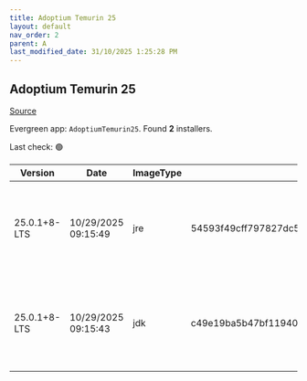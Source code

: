 ```yaml
---
title: Adoptium Temurin 25
layout: default
nav_order: 2
parent: A
last_modified_date: 31/10/2025 1:25:28 PM
---
```


## Adoptium Temurin 25

[Source](https://adoptium.net/)

Evergreen app: `AdoptiumTemurin25`. Found **2** installers.

Last check: 🟢

| Version      | Date                | ImageType | Checksum                                                         | Size      | Architecture | Type | URI                                                                                                                                                                                                                                                                |
| ------------ | ------------------- | --------- | ---------------------------------------------------------------- | --------- | ------------ | ---- | ------------------------------------------------------------------------------------------------------------------------------------------------------------------------------------------------------------------------------------------------------------------ |
| 25.0.1+8-LTS | 10/29/2025 09:15:49 | jre       | 54593f49cff797827dc5d51c3257feb828decba9b70bb270f6c6d5bba91efd56 | 42692608  | x64          | msi  | [https://github.com/adoptium/temurin25-binaries/releases/download/jdk-25.0.1%2B8/OpenJDK25U-jre_x64_windows_hotspot_25.0.1_8.msi](https://github.com/adoptium/temurin25-binaries/releases/download/jdk-25.0.1%2B8/OpenJDK25U-jre_x64_windows_hotspot_25.0.1_8.msi) |
| 25.0.1+8-LTS | 10/29/2025 09:15:43 | jdk       | c49e19ba5b47bf119402b1e0a0a71ce5b19ddd9e4ac3e038ea99fe648bd0b3f9 | 115900416 | x64          | msi  | [https://github.com/adoptium/temurin25-binaries/releases/download/jdk-25.0.1%2B8/OpenJDK25U-jdk_x64_windows_hotspot_25.0.1_8.msi](https://github.com/adoptium/temurin25-binaries/releases/download/jdk-25.0.1%2B8/OpenJDK25U-jdk_x64_windows_hotspot_25.0.1_8.msi) |

